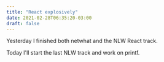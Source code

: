 ```yaml
---
title: "React explosively"
date: 2021-02-28T06:35:20-03:00
draft: false
---
```


Yesterday I finished both netwhat and the NLW React track.

Today I'll start the last NLW track and work on printf.
